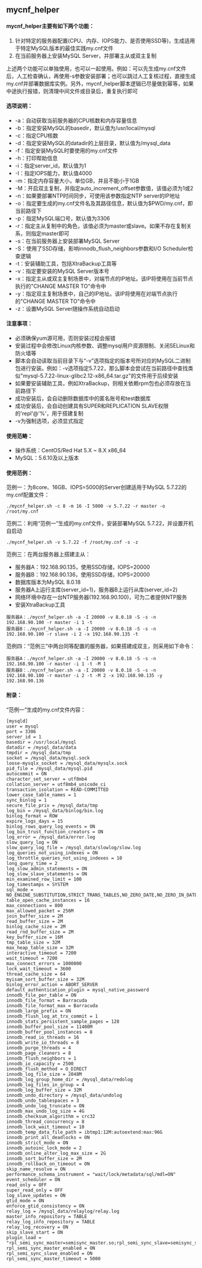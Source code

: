 ## mycnf_helper

#### mycnf_helper主要有如下两个功能：

1. 针对特定的服务器配置(CPU、内存、IOPS能力、是否使用SSD等)，生成适用于特定MySQL版本的最佳实践my.cnf文件
2. 在当前服务器上安装MySQL Server，并部署主从或双主复制

上述两个功能可以单独使用，也可以一起使用。例如：可以先生成my.cnf文件后，人工检查确认，再使用-s参数安装部署；也可以跳过人工复核过程，直接生成my.cnf并部署数据库实例。另外，mycnf_helper脚本逻辑已尽量做到幂等，如果中途执行报错，则清理中间文件或目录后，重复执行即可

#### 选项说明：

- -a：自动获取当前服务器的CPU核数和内存容量信息
- -b：指定安装MySQL的basedir，默认值为/usr/local/mysql
- -c：指定CPU核数
- -d：指定安装MySQL的datadir的上层目录，默认值为/mysql_data
- -f：指定安装MySQL时要使用的my.cnf文件
- -h：打印帮助信息
- -i：指定server_id，默认值为1
- -I：指定IOPS能力，默认值4000
- -m：指定内存容量大小，单位GB，并且不能小于1GB
- -M：开启双主复制，并指定auto_increment_offset参数值，该值必须为1或2
- -n：如果要部署NTP时间同步，可使用该参数指定NTP server的IP地址
- -o：指定要生成的my.cnf文件名及其路径信息，默认值为$PWD/my.cnf，即当前路径下
- -p：指定MySQL端口号，默认值为3306
- -r：指定主从复制中的角色，该值必须为master或slave。如果不存在复制关系，则指定master即可
- -s：在当前服务器上安装部署MySQL Server
- -S：使用了SSD存储，影响innodb_flush_neighbors参数和I/O Scheduler检查逻辑
- -t：安装辅助工具，包括XtraBackup工具等
- -v：指定要安装的MySQL Server版本号
- -x：指定主从或双主复制场景中，对端节点的IP地址。该IP将使用在当前节点执行的"CHANGE MASTER TO"命令中
- -y：指定双主复制场景中，自己的IP地址。该IP将使用在对端节点执行的"CHANGE MASTER TO"命令中
- -z：设置MySQL Server随操作系统自动启动

#### 注意事项：

- 必须确保yum源可用，否则安装过程会报错
- 安装过程中会修改Linux内核参数、调整mysql用户资源限制、关闭SELinux和防火墙等
- 脚本会自动读取当前目录下与“-v”选项指定的版本号所对应的MySQL二进制包进行安装。例如：-v选项指定5.7.22，那么脚本会尝试在当前路径中查找类似"mysql-5.7.22-linux-glibc2.12-x86_64.tar.gz"的文件用于后续安装
- 如果要安装辅助工具，例如XtraBackup，则相关依赖rpm包也必须存放在当前路径下
- 成功安装后，会自动删除数据库中的匿名账号和test数据库
- 成功安装后，会自动创建具有SUPER和REPLICATION SLAVE权限的'repl'@'%'，用于搭建复制
- -v为强制选项，必须显式指定

#### 使用范畴：

- 操作系统：CentOS/Red Hat 5.X ~ 8.X x86_64
- MySQL：5.6.10及以上版本

#### 使用范例：

范例一：为8core、16GB、IOPS=5000的Server创建适用于MySQL 5.7.22的my.cnf配置文件：

```
./mycnf_helper.sh -c 8 -m 16 -I 5000 -v 5.7.22 -r master -o /root/my.cnf
```

范例二：利用“范例一”生成的my.cnf文件，安装部署MySQL 5.7.22，并设置开机自启动

```
./mycnf_helper.sh -v 5.7.22 -f /root/my.cnf -s -z
```

范例三：在两台服务器上搭建主从：

- 服务器A：192.168.90.135，使用SSD存储，IOPS=20000
- 服务器B：192.168.90.136，使用SSD存储，IOPS=20000
- 数据库版本为MySQL 8.0.18
- 服务器A上运行主库(server_id=1)，服务器B上运行从库(server_id=2)
- 网络环境中存在一台NTP服务器(192.168.90.100)，可为二者提供NTP服务
- 安装XtraBackup工具

```
服务器A：./mycnf_helper.sh -a -I 20000 -v 8.0.18 -S -s -n 192.168.90.100 -r master -i 1 -t
服务器B：./mycnf_helper.sh -a -I 20000 -v 8.0.18 -S -s -n 192.168.90.100 -r slave -i 2 -x 192.168.90.135 -t
```

范例四：“范例三”中两台同等配置的服务器，如果搭建成双主，则采用如下命令：

```
服务器A：./mycnf_helper.sh -a -I 20000 -v 8.0.18 -S -s -n 192.168.90.100 -r master -i 1 -t -M 1
服务器B：./mycnf_helper.sh -a -I 20000 -v 8.0.18 -S -s -n 192.168.90.100 -r master -i 2 -t -M 2 -x 192.168.90.135 -y 192.168.90.136
```

#### 附录：

“范例一”生成的my.cnf文件内容：

```
[mysqld]
user = mysql
port = 3306
server_id = 1
basedir = /usr/local/mysql
datadir = /mysql_data/data
tmpdir = /mysql_data/tmp
socket = /mysql_data/mysql.sock
loose-mysqlx_socket = /mysql_data/mysqlx.sock
pid_file = /mysql_data/mysql.pid
autocommit = ON
character_set_server = utf8mb4
collation_server = utf8mb4_unicode_ci
transaction_isolation = READ-COMMITTED
lower_case_table_names = 1
sync_binlog = 1
secure_file_priv = /mysql_data/tmp
log_bin = /mysql_data/binlog/bin.log
binlog_format = ROW
expire_logs_days = 15
binlog_rows_query_log_events = ON
log_bin_trust_function_creators = ON
log_error = /mysql_data/error.log
slow_query_log = ON
slow_query_log_file = /mysql_data/slowlog/slow.log
log_queries_not_using_indexes = ON
log_throttle_queries_not_using_indexes = 10
long_query_time = 2
log_slow_admin_statements = ON
log_slow_slave_statements = ON
min_examined_row_limit = 100
log_timestamps = SYSTEM
sql_mode = NO_ENGINE_SUBSTITUTION,STRICT_TRANS_TABLES,NO_ZERO_DATE,NO_ZERO_IN_DATE,ERROR_FOR_DIVISION_BY_ZERO,NO_AUTO_CREATE_USER,ONLY_FULL_GROUP_BY
table_open_cache_instances = 16
max_connections = 800
max_allowed_packet = 256M
join_buffer_size = 2M
read_buffer_size = 2M
binlog_cache_size = 2M
read_rnd_buffer_size = 2M
key_buffer_size = 16M
tmp_table_size = 32M
max_heap_table_size = 32M
interactive_timeout = 7200
wait_timeout = 7200
max_connect_errors = 1000000
lock_wait_timeout = 3600
thread_cache_size = 64
myisam_sort_buffer_size = 32M
binlog_error_action = ABORT_SERVER
default_authentication_plugin = mysql_native_password
innodb_file_per_table = ON
innodb_file_format = Barracuda
innodb_file_format_max = Barracuda
innodb_large_prefix = ON
innodb_flush_log_at_trx_commit = 1
innodb_stats_persistent_sample_pages = 128
innodb_buffer_pool_size = 11400M
innodb_buffer_pool_instances = 8
innodb_read_io_threads = 16
innodb_write_io_threads = 8
innodb_purge_threads = 4
innodb_page_cleaners = 8
innodb_flush_neighbors = 1
innodb_io_capacity = 2500
innodb_flush_method = O_DIRECT
innodb_log_file_size = 2048M
innodb_log_group_home_dir = /mysql_data/redolog
innodb_log_files_in_group = 4
innodb_log_buffer_size = 32M
innodb_undo_directory = /mysql_data/undolog
innodb_undo_tablespaces = 3
innodb_undo_log_truncate = ON
innodb_max_undo_log_size = 4G
innodb_checksum_algorithm = crc32
innodb_thread_concurrency = 8
innodb_lock_wait_timeout = 10
innodb_temp_data_file_path = ibtmp1:12M:autoextend:max:96G
innodb_print_all_deadlocks = ON
innodb_strict_mode = ON
innodb_autoinc_lock_mode = 2
innodb_online_alter_log_max_size = 2G
innodb_sort_buffer_size = 2M
innodb_rollback_on_timeout = ON
skip_name_resolve = ON
performance_schema_instrument = "wait/lock/metadata/sql/mdl=ON"
event_scheduler = ON
read_only = OFF
super_read_only = OFF
log_slave_updates = ON
gtid_mode = ON
enforce_gtid_consistency = ON
relay_log = /mysql_data/relaylog/relay.log
master_info_repository = TABLE
relay_log_info_repository = TABLE
relay_log_recovery = ON
skip_slave_start = ON
plugin_load = "rpl_semi_sync_master=semisync_master.so;rpl_semi_sync_slave=semisync_slave.so"
rpl_semi_sync_master_enabled = ON
rpl_semi_sync_slave_enabled = ON
rpl_semi_sync_master_timeout = 5000
```

